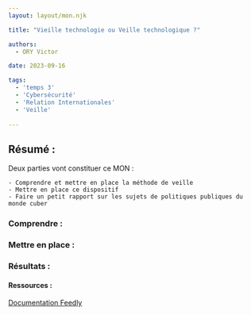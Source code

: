 ```yaml
---
layout: layout/mon.njk

title: "Vieille technologie ou Veille technologique ?"

authors:
  - ORY Victor

date: 2023-09-16

tags:
  - 'temps 3'
  - 'Cybersécurité'
  - 'Relation Internationales'
  - 'Veille'
  
---
```

## Résumé :

Deux parties vont constituer ce MON :

    - Comprendre et mettre en place la méthode de veille 
    - Mettre en place ce dispositif
    - Faire un petit rapport sur les sujets de politiques publiques du monde cuber

### Comprendre :

### Mettre en place :

### Résultats :

#### Ressources :

[Documentation Feedly](https://docs.feedly.com/)
